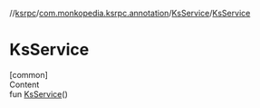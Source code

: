 //[ksrpc](../../index.md)/[com.monkopedia.ksrpc.annotation](../index.md)/[KsService](index.md)/[KsService](-ks-service.md)



# KsService  
[common]  
Content  
fun [KsService](-ks-service.md)()  



